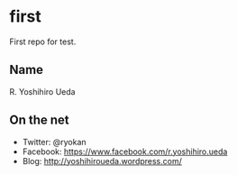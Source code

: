 # first
First repo for test.

## Name
R. Yoshihiro Ueda

## On the net
* Twitter: @ryokan
* Facebook: https://www.facebook.com/r.yoshihiro.ueda
* Blog: http://yoshihiroueda.wordpress.com/
